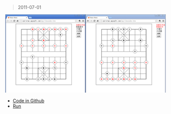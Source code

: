 > 2011-07-01

![chess](../../../imgs/chess.png)

- [Code in Github](https://github.com/zyxstar/chess)
- [Run](http://zyx-star.appsp0t.com/app/chessxhr.htm)

